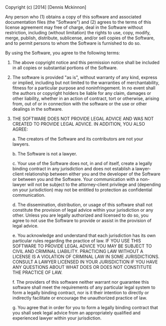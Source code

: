Copyright (c) [2014] [Dennis Mckinnon]

Any person who (1) obtains a copy of this software and associated documentation 
files (the "Software") and (2) agrees to the terms of this license agreement may 
free of charge, deal in the Software without restriction, including (without limitation)
the rights to use, copy, modify, merge, publish, distribute, sublicense, 
and/or sell copies of the Software, and to permit persons to whom the Software 
is furnished to do so.

By using the Software, you agree to the following terms:

1.	The above copyright notice and this permission notice shall be included in
all copies or substantial portions of the Software.

2.	The software is provided "as is", without warranty of any kind, express or
implied, including but not limited to the warranties of merchantability,
fitness for a particular purpose and noninfringement. In no event shall the
authors or copyright holders be liable for any claim, damages or other
liability, whether in an action of contract, tort or otherwise, arising from,
out of or in connection with the software or the use or other dealings in
the software.

3.	THE SOFTWARE DOES NOT PROVIDE LEGAL ADVICE AND WAS NOT CREATED TO PROVIDE 
LEGAL ADVICE.  IN ADDITION, YOU ALSO AGREE:

	a.	The creators of the Software and its contributors are not your lawyers.  

	b.	The Software is not a lawyer. 

	c.	Your use of the Software does not, in and of itself, create a legally 
		binding contract in any jurisdiction and does not establish a lawyer-client 
		relationship between either you and the developer of the Software or between
		you and the Software. Your communication with a non-lawyer will not be subject
		to the attorney-client privilege and (depending on your jurisdiction) may not
		be entitled to protection as confidential communication.

	d.	The dissemination, distribution, or usage of this software shall not constitute
		the provision of legal advice within your jurisdiction or any other. Unless you
		are legally authorized and licensed to do so, you agree to not use the Software
		to provide or assist in the provision of legal advice.

	e.	You acknowledge and understand that each jurisdiction has its own particular 
		rules regarding the practice of law. IF YOU USE THIS SOFTWARE TO PROVIDE LEGAL 
		ADVICE YOU MAY BE SUBJECT TO CIVIL AND CRIMINAL LIABILITY. PRACTICING LAW WITHOUT
		A LICENSE IS A VIOLATION OF CRIMINAL LAW IN SOME JURISDICTIONS. CONSULT A LAWYER
		LICENSED IN YOUR JURISDICTION IF YOU HAVE ANY QUESTIONS ABOUT WHAT DOES OR DOES
		NOT CONSTITUTE THE PRACTICE OF LAW. 

	f.	The providers of this software neither warrant nor guarantee this software shall
		meet the requirements of any particular legal system to form a legally binding
		contract, nor is it their intention to directly or indirectly facilitate or 
		encourage the unauthorized practice of law.

	g.	You agree that in order for you to form a legally binding contract that you shall 
		seek legal advice from an appropriately qualified and experienced lawyer within
		your jurisdiction.
